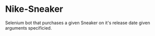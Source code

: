 # Nike-Sneaker
Selenium bot that purchases a given Sneaker on it's release date given arguments specificied.
